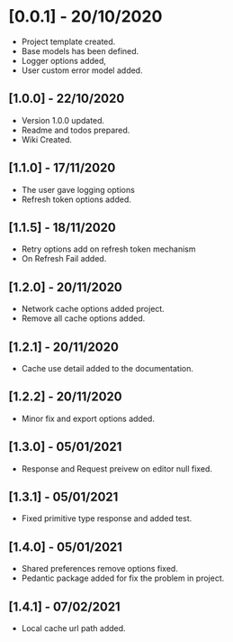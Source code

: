 # [0.0.1] - 20/10/2020

- Project template created.
- Base models has been defined.
- Logger options added,
- User custom error model added.

## [1.0.0] - 22/10/2020

- Version 1.0.0 updated.
- Readme and todos prepared.
- Wiki Created.

## [1.1.0] - 17/11/2020

- The user gave logging options
- Refresh token options added.

## [1.1.5] - 18/11/2020

- Retry options add on refresh token mechanism
- On Refresh Fail added.

## [1.2.0] - 20/11/2020

- Network cache options added project.
- Remove all cache options added.

## [1.2.1] - 20/11/2020

- Cache use detail added to the documentation.

## [1.2.2] - 20/11/2020

- Minor fix and export options added.

## [1.3.0] - 05/01/2021

- Response and Request preivew on editor null fixed.

## [1.3.1] - 05/01/2021

- Fixed primitive type response and added test.

## [1.4.0] - 05/01/2021

- Shared preferences remove options fixed.
- Pedantic package added for fix the problem in project.

## [1.4.1] - 07/02/2021

- Local cache url path added.
